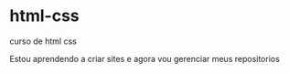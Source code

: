 # html-css
 curso de html css

Estou aprendendo a criar sites e agora vou gerenciar meus repositorios 